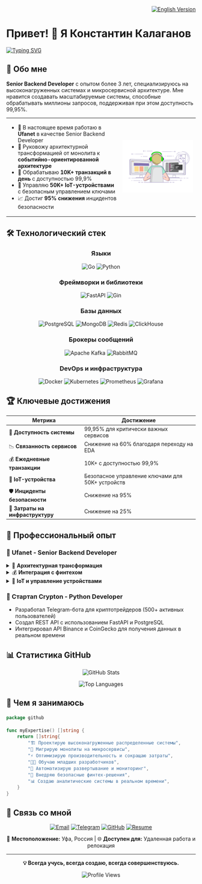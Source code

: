 <div align="right">

[![English Version](https://img.shields.io/badge/English-blue?style=for-the-badge&logo=google-translate&logoColor=white)](./README.en.md)

</div>

# Привет! 👋 Я Константин Калаганов

[![Typing SVG](https://readme-typing-svg.herokuapp.com?font=Fira+Code&pause=1000&color=36BCF7&width=500&lines=Senior+Backend+Developer;%D0%AD%D0%BA%D1%81%D0%BF%D0%B5%D1%80%D1%82+%D0%BF%D0%BE+%D0%BC%D0%B8%D0%BA%D1%80%D0%BE%D1%81%D0%B5%D1%80%D0%B2%D0%B8%D1%81%D0%BD%D0%BE%D0%B9+%D0%B0%D1%80%D1%85%D0%B8%D1%82%D0%B5%D0%BA%D1%82%D1%83%D1%80%D0%B5;Go+%26+Python-%D1%80%D0%B0%D0%B7%D1%80%D0%B0%D0%B1%D0%BE%D1%82%D1%87%D0%B8%D0%BA;%D0%A1%D0%BF%D0%B5%D1%86%D0%B8%D0%B0%D0%BB%D0%B8%D1%81%D1%82+%D0%BF%D0%BE+%D0%B2%D1%8B%D1%81%D0%BE%D0%BA%D0%BE%D0%BD%D0%B0%D0%B3%D1%80%D1%83%D0%B6%D0%B5%D0%BD%D0%BD%D1%8B%D0%BC+%D1%81%D0%B8%D1%81%D1%82%D0%B5%D0%BC%D0%B0%D0%BC)](https://git.io/typing-svg)

## 🚀 Обо мне

**Senior Backend Developer** с опытом более 3 лет, специализируюсь на высоконагруженных системах и микросервисной
архитектуре. Мне нравится создавать масштабируемые системы, способные обрабатывать миллионы запросов, поддерживая при
этом доступность 99,95%.

<table>
<tr>
<td width="60%">

- 🔭 В настоящее время работаю в **Ufanet** в качестве Senior Backend Developer
- 🌱 Руковожу архитектурной трансформацией от монолита к **событийно-ориентированной архитектуре**
- 💼 Обрабатываю **10K+ транзакций в день** с доступностью 99,9%
- 🔐 Управляю **50K+ IoT-устройствами** с безопасным управлением ключами
- 📈 Достиг **95% снижения** инцидентов безопасности

</td>
<td width="40%">

<img alt="Coding" src="https://raw.githubusercontent.com/devSouvik/devSouvik/master/gif3.gif">

</td>
</tr>
</table>

## 🛠️ Технологический стек

<div align="center">

### Языки

![Go](https://img.shields.io/badge/Go-00ADD8?style=for-the-badge&logo=go&logoColor=white)
![Python](https://img.shields.io/badge/Python-3776AB?style=for-the-badge&logo=python&logoColor=white)

### Фреймворки и библиотеки

![FastAPI](https://img.shields.io/badge/FastAPI-009688?style=for-the-badge&logo=fastapi&logoColor=white)
![Gin](https://img.shields.io/badge/Gin-00ADD8?style=for-the-badge&logo=go&logoColor=white)

### Базы данных

![PostgreSQL](https://img.shields.io/badge/PostgreSQL-336791?style=for-the-badge&logo=postgresql&logoColor=white)
![MongoDB](https://img.shields.io/badge/MongoDB-4EA94B?style=for-the-badge&logo=mongodb&logoColor=white)
![Redis](https://img.shields.io/badge/Redis-DC382D?style=for-the-badge&logo=redis&logoColor=white)
![ClickHouse](https://img.shields.io/badge/ClickHouse-FFCC01?style=for-the-badge&logo=clickhouse&logoColor=white)

### Брокеры сообщений

![Apache Kafka](https://img.shields.io/badge/Apache%20Kafka-000?style=for-the-badge&logo=apachekafka)
![RabbitMQ](https://img.shields.io/badge/RabbitMQ-FF6600?style=for-the-badge&logo=rabbitmq&logoColor=white)

### DevOps и инфраструктура

![Docker](https://img.shields.io/badge/Docker-2496ED?style=for-the-badge&logo=docker&logoColor=white)
![Kubernetes](https://img.shields.io/badge/Kubernetes-326CE5?style=for-the-badge&logo=kubernetes&logoColor=white)
![Prometheus](https://img.shields.io/badge/Prometheus-E6522C?style=for-the-badge&logo=prometheus&logoColor=white)
![Grafana](https://img.shields.io/badge/Grafana-F46800?style=for-the-badge&logo=grafana&logoColor=white)

</div>

## 🏆 Ключевые достижения

<div align="center">

| Метрика                          | Достижение                                       |
|----------------------------------|--------------------------------------------------|
| 🚀 **Доступность системы**       | 99,95% для критически важных сервисов            |
| 📉 **Связанность сервисов**      | Снижение на 60% благодаря переходу на EDA        |
| 💰 **Ежедневные транзакции**     | 10K+ с доступностью 99,9%                        |
| 🔐 **IoT-устройства**            | Безопасное управление ключами для 50K+ устройств |
| 🛡️ **Инциденты безопасности**   | Снижение на 95%                                  |
| 💸 **Затраты на инфраструктуру** | Снижение на 25%                                  |

</div>

## 💼 Профессиональный опыт

### 🏢 Ufanet - Senior Backend Developer

<details>
<summary>🚀 <strong>Архитектурная трансформация</strong></summary>

- Руководил переходом от распределенного монолита к событийно-ориентированной архитектуре
- Внедрил паттерны Outbox и Saga для обеспечения распределенной согласованности
- Снизил связанность сервисов на 60% и повысил отказоустойчивость

</details>

<details>
<summary>💰 <strong>Интеграция с финтехом</strong></summary>

- Создал безопасные интеграции с платежными системами через API-шлюзы
- Реализовал обработку транзакций с гарантией exactly-once delivery
- Достиг доступности 99,9% при обработке 10K+ транзакций в день

</details>

<details>
<summary>🔐 <strong>IoT и управление устройствами</strong></summary>

- Разработал систему управления ключами для 50K+ IoT-устройств
- Внедрил безопасный обмен ключами с ротацией и аудитом
- Создал мониторинг устройств в реальном времени через MQTT

</details>

### 🚀 Стартап Crypton - Python Developer

- Разработал Telegram-бота для криптотрейдеров (500+ активных пользователей)
- Создал REST API с использованием FastAPI и PostgreSQL
- Интегрировал API Binance и CoinGecko для получения данных в реальном времени

## 📊 Статистика GitHub

<div align="center">

![GitHub Stats](https://github-readme-stats.vercel.app/api?username=Kalaganov-Konstantin&theme=github_dark&hide_border=false&include_all_commits=false&count_private=false)

![Top Languages](https://github-readme-stats.vercel.app/api/top-langs/?username=Kalaganov-Konstantin&theme=github_dark&hide_border=false&include_all_commits=false&count_private=false&layout=compact)

</div>

## 🌟 Чем я занимаюсь

```go
package github

func myExpertise() []string {
	return []string{
		"🏗️ Проектирую высоконагруженные распределенные системы",
		"🔄 Мигрирую монолиты на микросервисы",
		"⚡ Оптимизирую производительность и сокращаю затраты",
		"👨‍🏫 Обучаю младших разработчиков",
		"🤖 Автоматизирую развертывание и мониторинг",
		"🔐 Внедряю безопасные финтех-решения",
		"📊 Создаю аналитические системы в реальном времени",
	}
}

```

## 🤝 Связь со мной

<div align="center">

[![Email](https://img.shields.io/badge/Email-D14836?style=for-the-badge&logo=gmail&logoColor=white)](mailto:kalaganov.konstant@gmail.com)
[![Telegram](https://img.shields.io/badge/Telegram-2CA5E0?style=for-the-badge&logo=telegram&logoColor=white)](https://t.me/KalaganovKonstantin)
[![GitHub](https://img.shields.io/badge/GitHub-100000?style=for-the-badge&logo=github&logoColor=white)](https://github.com/Kalaganov-Konstantin)
[![Resume](https://img.shields.io/badge/Resume-FF5722?style=for-the-badge&logo=adobeacrobatreader&logoColor=white)](https://github.com/Kalaganov-Konstantin/Kalaganov-Konstantin/blob/main/docs/Kalaganov_Konstantin_RU.pdf)

📍 **Местоположение:** Уфа, Россия | 🌐 **Доступен для:** Удаленная работа и релокация

</div>

---

<div align="center">

**💡 Всегда учусь, всегда создаю, всегда совершенствуюсь.**

![Profile Views](https://komarev.com/ghpvc/?username=Kalaganov-Konstantin&color=blueviolet)

</div>

